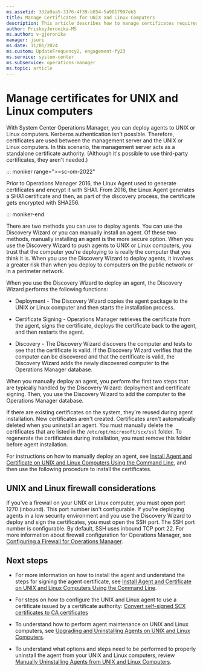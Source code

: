 ```yaml
---
ms.assetid: 332a9aa5-3176-4f39-b854-5a9817997eb5
title: Manage Certificates for UNIX and Linux Computers
description: This article describes how to manage certificates required for authentication with UNIX and Linux computers with Operations Manager.
author: PriskeyJeronika-MS
ms.author: v-gjeronika
manager: jsuri
ms.date: 11/01/2024
ms.custom: UpdateFrequency2, engagement-fy23
ms.service: system-center
ms.subservice: operations-manager
ms.topic: article
---
```


# Manage certificates for UNIX and Linux computers



With System Center Operations Manager, you can deploy agents to UNIX or Linux computers. Kerberos authentication isn't possible. Therefore, certificates are used between the management server and the UNIX or Linux computers. In this scenario, the management server acts as a standalone certificate authority. (Although it's possible to use third-party certificates, they aren't needed.)

::: moniker range=">=sc-om-2022"

Prior to Operations Manager 2016, the Linux Agent used to generate certificates and encrypt it with SHA1. From 2016, the Linux Agent generates a SHA1 certificate and then, as part of the discovery process, the certificate gets encrypted with SHA256.

::: moniker-end

There are two methods you can use to deploy agents. You can use the Discovery Wizard or you can manually install an agent. Of these two methods, manually installing an agent is the more secure option. When you use the Discovery Wizard to push agents to UNIX or Linux computers, you trust that the computer you're deploying to is really the computer that you think it is. When you use the Discovery Wizard to deploy agents, it involves a greater risk than when you deploy to computers on the public network or in a perimeter network.

When you use the Discovery Wizard to deploy an agent, the Discovery Wizard performs the following functions:

- Deployment - The Discovery Wizard copies the agent package to the UNIX or Linux computer and then starts the installation process.

- Certificate Signing - Operations Manager retrieves the certificate from the agent, signs the certificate, deploys the certificate back to the agent, and then restarts the agent.

- Discovery - The Discovery Wizard discovers the computer and tests to see that the certificate is valid. If the Discovery Wizard verifies that the computer can be discovered and that the certificate is valid, the Discovery Wizard adds the newly discovered computer to the Operations Manager database.

When you manually deploy an agent, you perform the first two steps that are typically handled by the Discovery Wizard: deployment and certificate signing. Then, you use the Discovery Wizard to add the computer to the Operations Manager database.

If there are existing certificates on the system, they're reused during agent installation. New certificates aren't created. Certificates aren't automatically deleted when you uninstall an agent. You must manually delete the certificates that are listed in the `/etc/opt/microsoft/scx/ssl` folder. To regenerate the certificates during installation, you must remove this folder before agent installation.

For instructions on how to manually deploy an agent, see [Install Agent and Certificate on UNIX and Linux Computers Using the Command Line](manage-install-crossplat-agent-cmdline.md), and then use the following procedure to install the certificates.

## UNIX and Linux firewall considerations

If you've a firewall on your UNIX or Linux computer, you must open port 1270 (inbound). This port number isn't configurable. If you're deploying agents in a low security environment and you use the Discovery Wizard to deploy and sign the certificates, you must open the SSH port. The SSH port number is configurable. By default, SSH uses inbound TCP port 22.  For more information about firewall configuration for Operations Manager, see [Configuring a Firewall for Operations Manager](plan-security-config-firewall.md).

## Next steps

- For more information on how to install the agent and understand the steps for signing the agent certificate, see [Install Agent and Certificate on UNIX and Linux Computers Using the Command Line](manage-install-crossplat-agent-cmdline.md).

- For steps on how to configure the UNIX and Linux agent to use a certificate issued by a certificate authority: [Convert self-signed SCX certificates to CA certificates](/troubleshoot/system-center/scom/use-ca-certificate-on-scx-agent)

- To understand how to perform agent maintenance on UNIX and Linux computers, see [Upgrading and Uninstalling Agents on UNIX and Linux Computers](~/scom/manage-upgrade-uninstall-crossplat-agent.md).

- To understand what options and steps need to be performed to properly uninstall the agent from your UNIX and Linux computers, review [Manually Uninstalling Agents from UNIX and Linux Computers](manage-uninstall-crossplat-agent.md).
